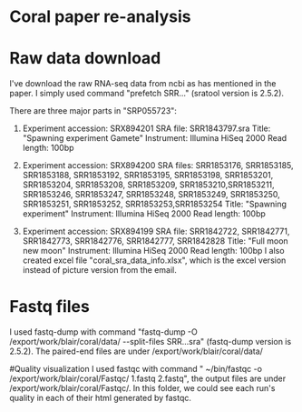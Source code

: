 # Coral paper re-analysis
# Raw data download
I've download the raw RNA-seq data from ncbi as has mentioned in the paper. I simply used command "prefetch SRR..." (sratool version is 2.5.2). 

There are three major parts in "SRP055723":
  1. Experiment accession: SRX894201
    SRA file: SRR1843797.sra
    Title: "Spawning experiment Gamete"
    Instrument: Illumina HiSeq 2000
    Read length: 100bp
   
  2. Experiment accession: SRX894200
    SRA files: SRR1853176, SRR1853185, SRR1853188, SRR1853192, SRR1853195, SRR1853198, SRR1853201, SRR1853204, SRR1853208, SRR1853209, SRR1853210,SRR1853211, SRR1853246, SRR1853247, SRR1853248, SRR1853249, SRR1853250, SRR1853251, SRR1853252, SRR1853253,SRR1853254
    Title: "Spawning experiment"
    Instrument: Illumina HiSeq 2000
    Read length: 100bp
  
  3. Experiment accession: SRX894199
    SRA file: SRR1842722, SRR1842771, SRR1842773, SRR1842776, SRR1842777, SRR1842828
    Title: "Full moon new moon"
    Instrument: Illumina HiSeq 2000
    Read length: 100bp
 I also created excel file "coral_sra_data_info.xlsx", which is the excel version instead of picture version from the email.

# Fastq files
I used fastq-dump with command "fastq-dump -O /export/work/blair/coral/data/ --split-files SRR...sra" (fastq-dump version is 2.5.2). The paired-end files are under /export/work/blair/coral/data/

#Quality visualization
I used fastqc with command " ~/bin/fastqc -o /export/work/blair/coral/Fastqc/ 1.fastq 2.fastq", the output files are under /export/work/blair/coral/Fastqc/. In this folder, we could see each run's quality in each of their html generated by fastqc. 
